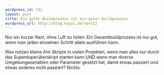 ```yaml
--- 
wordpress_id: 112
layout: post
title: Ein guter Buildprozess ist ein guter Buildprozess
wordpress_url: http://blog.kopis.de/?p=112
---
```


Nur ein kurzer Rant, ohne Luft zu holen: Ein Gesamtbuildprozess ist nur gut, wenn man jeden einzelnen Schritt allein ausf&uuml;hren kann.

Was nutzen kleine Ant-Skripte in vielen Projekten, wenn man alles nur durch das Superduper&uuml;berskript starten kann UND wenn man diverse Umgebungsvariablen oder Parameter gesetzt hat, damit etwas passiert und etwas anderes nicht passiert? Nichts.
  
